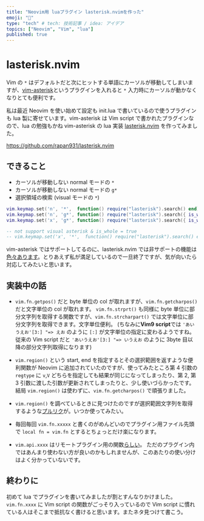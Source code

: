 ```yaml
---
title: "Neovim用 luaプラグイン lasterisk.nvimを作った"
emoji: "🐶"
type: "tech" # tech: 技術記事 / idea: アイデア
topics: ["Neovim", "Vim", "lua"]
published: true
---
```


# lasterisk.nvim

Vim の `*` はデフォルトだと次にヒットする単語にカーソルが移動してしまいますが、[vim-asterisk](https://github.com/haya14busa/vim-asterisk)というプラグインを入れると `*` 入力時にカーソルが動かなくなりとても便利です。

私は最近 Neovim を使い始めて設定も init.lua で書いているので使うプラグインも lua 製に寄せています。vim-asterisk は Vim script で書かれたプラグインなので、lua の勉強もかね vim-asterisk の lua 実装 [lasterisk.nvim](https://github.com/rapan931/lasterisk.nvim) を作ってみました。

https://github.com/rapan931/lasterisk.nvim

## できること

- カーソルが移動しない normal モードの `*`
- カーソルが移動しない normal モードの `g*`
- 選択領域の検索 (visual モードの `*`)

```lua
vim.keymap.set('n', '*',  function() require("lasterisk").search() end)
vim.keymap.set('n', 'g*', function() require("lasterisk").search({ is_whole = false }) end)
vim.keymap.set('x', 'g*', function() require("lasterisk").search({ is_whole = false }) end)

-- not support visual asterisk & is_whole = true
-- vim.keymap.set('x', '*',  function() require("lasterisk").search() end)
```

vim-asterisk ではサポートしてるのに、lasterisk.nvim では非サポートの機能は[色々あります](https://github.com/rapan931/lasterisk.nvim#differences-from-vim-asterisk)。とりあえず私が満足しているので一旦終了ですが、気が向いたら対応してみたいと思います。

## 実装中の話

- `vim.fn.getpos()` だと byte 単位の col が取れますが、`vim.fn.getcharpos()` だと文字単位の col が取れます。
  `vim.fn.strprt()` も同様に byte 単位に部分文字列を取得する関数ですが、`vim.fn.strcharpart()` では文字単位に部分文字列を取得できます。文字単位便利。
  (ちなみに**Vim9 script**では `'あいうえお'[3:] "=> えお` のように `[:]` が文字単位の指定に変わるようですね。従来の Vim script だと `'あいうえお'[3:] "=> いうえお` のように 3byte 目以降の部分文字列取得になります)
  
- `vim.region()` という start, end を指定するとその選択範囲を返すような便利関数が Neovim に追加されていたのですが、使ってみたところ第 4 引数の `regtype` に `v`,`V` どちらを指定しても結果が同じになってしまったり、第 2, 第 3 引数に渡した引数が更新されてしまったりと、少し使いづらかったです。結局 `vim.region()` は使わずに、`vim.fn.getcharpos()` で頑張りました。

- `vim.region()` を調べているときに見つけたのですが選択範囲文字列を取得するような[プルリク](https://github.com/neovim/neovim/pull/13896)が。いつか使ってみたい。

- 毎回毎回 `vim.fn.xxxxx` と書くのがめんどいのでプラグイン用ファイル先頭で `local fn = vim.fn` とするとちょっとだけ楽になります。

- `vim.api.xxxx` はリモートプラグイン用の関数[らしい](https://github.com/willelz/nvim-lua-guide-ja/blob/master/README.ja.md#vim%E5%90%8D%E5%89%8D%E7%A9%BA%E9%96%93)。
  ただのプラグイン内ではあんまり使わない方が良いのかもしれませんが、このあたりの使い分けはよく分かっていないです。

## 終わりに

初めて lua でプラグインを書いてみましたが割とすんなりかけました。`vim.fn.xxxx` に Vim script の関数がごっそり入っているので Vim script に慣れている人はそこまで抵抗なく書けると思います。またネタ見つけて書こう。
